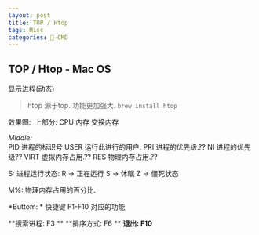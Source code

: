 ```yaml
---
layout: post
title: TOP / Htop  
tags: Misc
categories: -CMD
---
```



## TOP / Htop - Mac OS
显示进程(动态)
> htop 源于top. 功能更加强大. `brew install htop`

效果图: ![]()
上部分:
CPU 内存 交换内存

*Middle:*   
PID  进程的标识号
USER 运行此进行的用户.
PRI  进程的优先级.??
NI   进程的优先级??
VIRT 虚拟内存占用.??
RES  物理内存占用.??



S: 进程运行状态:
R → 正在运行
S → 休眠
Z → 僵死状态

M%:  物理内存占用的百分比.

*Buttom: *
快捷键 F1-F10 对应的功能


**搜索进程: F3 **
**排序方式: F6 **
**退出:     F10**


